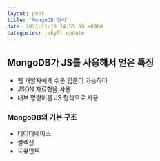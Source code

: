 ```yaml
---
layout: post
title: "MongoDB 정리"
date: 2021-11-18 14:55:59 +0900
categories: jekyll update
---
```


## MongoDB가 JS를 사용해서 얻은 특징

- 웹 개발자에게 쉬운 입문이 가능하다
- JSON 자료형을 사용
- 내부 명령어를 JS 형식으로 사용

### MongoDB의 기본 구조

- 데이터베이스
- 컬렉션
- 도큐먼트